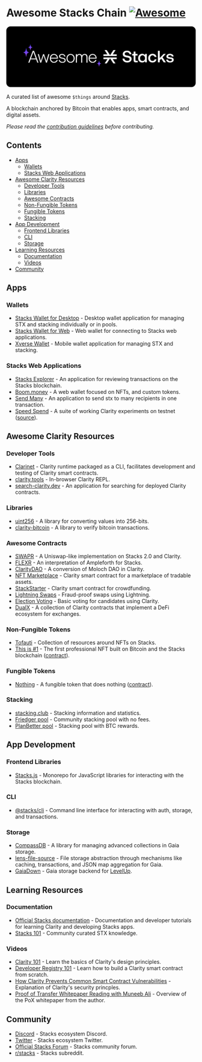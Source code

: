 # Awesome Stacks Chain [![Awesome](https://awesome.re/badge.svg)](https://awesome.re)

[![Awesome Stacks](img/awesome-stacks.png 'Awesome Stacks')](https://www.stacks.co)

A curated list of awesome `$things` around [Stacks](https://www.stacks.co).

A blockchain anchored by Bitcoin that enables apps, smart contracts, and digital assets.

_Please read the [contribution guidelines](contributing.md) before contributing._

<!-- START doctoc generated TOC please keep comment here to allow auto update -->
<!-- DON'T EDIT THIS SECTION, INSTEAD RE-RUN doctoc TO UPDATE -->

## Contents

- [Apps](#apps)
  - [Wallets](#wallets)
  - [Stacks Web Applications](#stacks-web-applications)
- [Awesome Clarity Resources](#awesome-clarity-resources)
  - [Developer Tools](#developer-tools)
  - [Libraries](#libraries)
  - [Awesome Contracts](#awesome-contracts)
  - [Non-Fungible Tokens](#non-fungible-tokens)
  - [Fungible Tokens](#fungible-tokens)
  - [Stacking](#stacking)
- [App Development](#app-development)
  - [Frontend Libraries](#frontend-libraries)
  - [CLI](#cli)
  - [Storage](#storage)
- [Learning Resources](#learning-resources)
  - [Documentation](#documentation)
  - [Videos](#videos)
- [Community](#community)

<!-- END doctoc generated TOC please keep comment here to allow auto update -->

## Apps

### Wallets

- [Stacks Wallet for Desktop](https://www.hiro.so/wallet/install-desktop) - Desktop wallet application for managing STX and stacking individually or in pools.
- [Stacks Wallet for Web](https://www.hiro.so/wallet/install-web) - Web wallet for connecting to Stacks web applications.
- [Xverse Wallet](https://www.secretkeylabs.com/) - Mobile wallet application for managing STX and stacking.

### Stacks Web Applications

- [Stacks Explorer](https://explorer.stacks.co/?chain=mainnet) - An application for reviewing transactions on the Stacks blockchain.
- [Boom.money](https://boom.money) - A web wallet focused on NFTs, and custom tokens.
- [Send Many](https://stacks-send-many.pages.dev/) - An application to send stx to many recipients in one transaction.
- [Speed Spend](https://speed-spend.org) - A suite of working Clarity experiments on testnet ([source](https://github.com/friedger/speed-spend)).

## Awesome Clarity Resources

### Developer Tools

- [Clarinet](https://github.com/lgalabru/clarinet) - Clarity runtime packaged as a CLI, facilitates development and testing of Clarity smart contracts.
- [clarity.tools](https://clarity.tools) - In-browser Clarity REPL.
- [search-clarity.dev](https://search-clarity.dev) - An application for searching for deployed Clarity contracts.

### Libraries

- [uint256](https://github.com/KStasi/clarity-uint256-lib) - A library for converting values into 256-bits.
- [clarity-bitcoin](https://github.com/jcnelson/clarity-bitcoin) - A library to verify bitcoin transactions.

### Awesome Contracts

- [SWAPR](https://github.com/psq/swapr) - A Uniswap-like implementation on Stacks 2.0 and Clarity.
- [FLEXR](https://github.com/psq/flexr) - An interpretation of Ampleforth for Stacks.
- [ClarityDAO](https://github.com/friedger/clarity-dao) - A conversion of Moloch DAO in Clarity.
- [NFT Marketplace](https://github.com/friedger/clarity-marketplace/blob/master/contracts/market.clar) - Clarity smart contract for a marketplace of tradable assets.
- [StackStarter](https://github.com/MarvinJanssen/stackstarter/blob/master/contracts/stackstarter.clar) - Clarity smart contract for crowdfunding.
- [Lightning Swaps](https://github.com/radicleart/clarity-rstack/blob/master/contracts/lightning-swaps-v1.clar) - Fraud-proof swaps using Lightning.
- [Election Voting](https://github.com/elbaruni/clarity-election/blob/master/contracts/election.clar) - Basic voting for candidates using Clarity.
- [DualX](https://github.com/westridgeblockchain/dualX) - A collection of Clarity contracts that implement a DeFi ecosystem for exchanges.

### Non-Fungible Tokens

- [Tofauti](https://www.tofauti.net) - Collection of resources around NFTs on Stacks.
- [This is #1](https://www.thisisnumberone.com) - The first professional NFT built on Bitcoin and the Stacks blockchain ([contract](https://explorer.stacks.co/txid/SP3QSAJQ4EA8WXEDSRRKMZZ29NH91VZ6C5X88FGZQ.thisisnumberone-v2?chain=mainnet)).

### Fungible Tokens

- [Nothing](https://www.nothingtoken.com/) - A fungible token that does nothing ([contract](https://explorer.stacks.co/txid/0x022bed728d648ff1a68036c40f3aff8136ee22fee18380731df0ab9d76d3c4a9?chain=mainnet)).

### Stacking

- [stacking.club](https://stacking.club) - Stacking information and statistics.
- [Friedger pool](https://pool.friedger.de/) - Community stacking pool with no fees.
- [PlanBetter pool](https://planbetter.org/) - Stacking pool with BTC rewards.

## App Development

### Frontend Libraries

- [Stacks.js](https://github.com/blockstack/stacks.js) - Monorepo for JavaScript libraries for interacting with the Stacks blockchain.

### CLI

- [@stacks/cli](https://github.com/blockstack/stacks.js/tree/master/packages/cli) - Command line interface for interacting with auth, storage, and transactions.

### Storage

- [CompassDB](https://github.com/eder-ai/compass-db) - A library for managing advanced collections in Gaia storage.
- [lens-file-source](https://gitlab.com/MyLens/lens-file-source) - File storage abstraction through mechanisms like caching, transactions, and JSON map aggregation for Gaia.
- [GaiaDown](https://github.com/AcidLeroy/gaiadown-ts) - Gaia storage backend for [LevelUp](https://github.com/Level/levelup).

## Learning Resources

### Documentation

- [Official Stacks documentation](https://docs.stacks.co/) - Documentation and developer tutorials for learning
  Clarity and developing Stacks apps.
- [Stacks 101](https://stacks101.com) - Community curated STX knowledge.

### Videos

- [Clarity 101](https://youtu.be/lXJutQqDq3w) - Learn the basics of Clarity's design principles.
- [Developer Registry 101](https://www.crowdcast.io/e/clarity-program) - Learn how to build a Clarity smart contract from scratch.
- [How Clarity Prevents Common Smart Contract Vulnerabilities](https://www.youtube.com/watch?v=VYXhrwPsBws) - Explanation of Clarity's security princples.
- [Proof of Transfer Whitepaper Reading with Muneeb Ali](https://www.youtube.com/watch?v=NY_eUrIcWOY&t=3s) - Overview of the PoX whitepaper from the author.

## Community

- [Discord](https://discord.gg/zrvWsQC) - Stacks ecosystem Discord.
- [Twitter](https://twitter.com/stacks) - Stacks ecosystem Twitter.
- [Official Stacks Forum](https://forum.stacks.org/) - Stacks community forum.
- [r/stacks](https://www.reddit.com/r/stacks) - Stacks subreddit.
